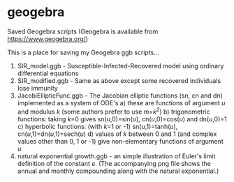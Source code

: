 # geogebra
Saved Geogebra scripts (Geogebra is available from https://www.geogebra.org/)

This is a place for saving my Geogebra ggb scripts...

1) SIR_model.ggb - Susceptible-Infected-Recovered model using ordinary differential equations<br/>
2) SIR_modified.ggb - Same as above except some recovered individuals lose immunity<br/>
3) JacobiEllipticFunc.ggb - The Jacobian elliptic functions (sn, cn and dn) implemented as a system of ODE's
    a) these are functions of argument *u* and modulus *k* (some authors prefer to use *m=k<sup>2</sup>*)
    b) trigonometric functions: taking *k*=0 gives sn(*u*,0)=sin(*u*), cn(*u*,0)=cos(*u*) and dn(*u*,0)=1
    c) hyperbolic functions: (with *k*=1 or -1) sn(*u*,1)=tanh(*u*), cn(*u*,1)=dn(*u*,1)=sech(*u*)
    d) values of *k* between 0 and 1 (and complex values other than 0, 1 or -1) give non-elementary functions of argument *u*
4) natural exponential growth.ggb - an simple illustration of Euler's limit definition of the constant *e*.  (The accompanying png file shows the annual and monthly compounding along with the natural exponential.)
